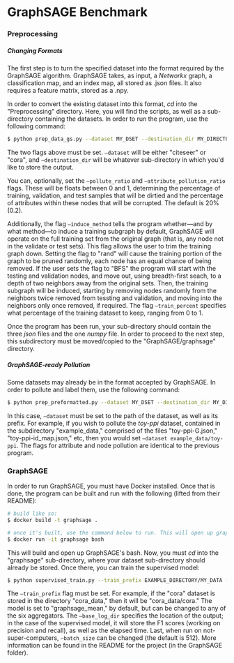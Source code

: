 # GraphSAGE Benchmark

### Preprocessing

##### Changing Formats

The first step is to turn the specified dataset into the format required by the GraphSAGE algorithm. GraphSAGE takes, as input, a *Networkx* graph, a classification map, and an index map, all stored as .json files. It also requires a feature matrix, stored as a .npy. 

In order to convert the existing dataset into this format, *cd* into the "Preprocessing" directory. Here, you will find the scripts, as well as a sub-directory containing the datasets. In order to run the program, use the following command:

```bash
$ python prep_data_gs.py --dataset MY_DSET --destination_dir MY_DIRECTORY
```

The two flags above must be set. ```—dataset``` will be either "citeseer" or "cora", and ```—destination_dir``` will be whatever sub-directory in which you'd like to store the output. 

You can, optionally, set the ```—pollute_ratio``` and ```—attribute_pollution_ratio``` flags. These will be floats between 0 and 1, determining the percentage of training, validation, and test samples that will be dirtied and the percentage of attributes within these nodes that will be corrupted. The default is 20% (0.2).

Additionally, the flag ```—induce_method``` tells the program whether—and by what method—to induce a training subgraph by default, GraphSAGE will operate on the full training set from the original graph (that is, any node not in the validate or test sets). This flag allows the user to trim the training graph down. Setting the flag to "rand" will cause the training portion of the graph to be pruned randomly, each node has an equal chance of being removed. If the user sets the flag to "BFS" the program will start with the testing and validation nodes, and move out, using breadth-first seach, to a depth of two neighbors away from the original sets. Then, the training subgraph will be induced, starting by removing nodes randomly from the neighbors twice removed from tessting and validation, and moving into the neighbors only once removed, if required. The flag ```—train_percent``` specifies what percentage of the training dataset to keep, ranging from 0 to 1.

Once the program has been run, your sub-directory should contain the three *json* files and the one *numpy* file. In order to proceed to the next step, this subdirectory must be moved/copied to the "GraphSAGE/graphsage" directory.

##### GraphSAGE-ready Pollution

Some datasets may already be in the format accepted by GraphSAGE. In order to pollute and label them, use the following command:

```bash
$ python prep_preformatted.py --dataset MY_DSET --destination_dir MY_DIRECTORY
```

In this case, ```—dataset``` must be set to the path of the dataset, as well as its prefix. For example, if you wish to pollute the *toy-ppi* dataset, contained in the subdirectory "example_data," comprised of the files "toy-ppi-G.json," "toy-ppi-id_map.json," etc, then you would set ```—dataset example_data/toy-ppi```. The flags for attribute and node pollution are identical to the previous program. 

### GraphSAGE

In order to run GraphSAGE, you must have Docker installed. Once that is done, the program can be built and run with the following (lifted from their README):

```bash
# build like so:
$ docker build -t graphsage .

# once it's built, use the command below to run. This will open up graphsage's bash 
$ docker run -it graphsage bash
```

This will build and open up GraphSAGE's bash. Now, you must *cd* into the "graphsage" sub-directory, where your dataset sub-directory should already be stored. Once there, you can train the supervised model:

```bash
$ python supervised_train.py --train_prefix EXAMPLE_DIRECTORY/MY_DATA --model MY_MODEL --base_log_dir RESULT_DIRECTORY --batch_size SIZE
```

The ```—train_prefix``` flag must be set. For example, if the "cora" dataset is stored in the directory "cora_data," then it will be "cora_data/cora." The model is set to "graphsage_mean," by default, but can be changed to any of the six aggregators. The ```—base_log_dir``` specifies the location of the output; in the case of the supervised model, it will store the F1 scores (working on precision and recall), as well as the elapsed time. Last, when run on not-super-computers, ```—batch_size``` can be changed (the default is 512). More information can be found in the README for the project (in the GraphSAGE folder).